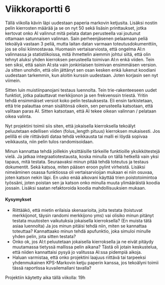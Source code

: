 # Viikkoraportti 6
Tällä viikolla kävin läpi uudestaan paperia markovin ketjusita. 
Lisäksi nostin pelin kierrosten määrää ja se on nyt 50 sekä lisäsin printtaukset, jotka kertovat onko AI valinnut mitä pelata datan perusteella vai joutunut ottamaan satunnaisen valinnan. 
Sain perheenjäsenen pelaamaan peliä tekoälyä vastaan 3 peliä, mutta laitan datan varmaan toteutusdokumenttiin, jos se olisi kiinnostavaa. 
Huomasin vertaisarviosta, että ongelma AI:n valinnassa ja statistiikoissa, mitä ihmettelin aiemmin johtui siitä, että olin tehnyt aluksi yhden kierroksen perusteella toimivan AI:n enkä viiden.
Tein sen siksi, että saisin AI:sta vain jonkinlaisen toimivan ensimmäisen version. 
Ja sitten unohdin, että olin jättänyt sen osan kesken enkä lukenut koodiani uudestaan tarkemmin, kun aloitin kurssin uudestaan. 
Joten korjasin sen nyt viimein. 

Sitten luin muistiinpanojani testaus luennolta. 
Tein trie-rakenteeseen uudet funktiot, jotka palauttavat merkkijonon ja sen frekvenssin triestä. 
Yritin tehdä ensimmäiset versiot koko pelin testauksesta. 
Eli ensin tarkistetaan, että trie palauttaa oman sisältönsä oikein, sen perusteella katsotaan, että valitaan paras AI. 
Sitten katsotaan, että AI tekee oikean valinnan / pelataan oikea valinta. 

Nyt projektini toimii siis siten, että jokaisella kierroksella tekoälyt peluutetaan edellisen viiden (folus_length pituus) kierroksen mukaisesti. 
Jos pelillä ei ole riittävästi dataa tehdä veikkausta tai malli ei löydä sopivaa veikkausta, niin pelin tulos randomisoidaan.

Minun kannattaa tehdä joillekin yksittäisille tärkeille funktioille yksikkötestejä vielä. 
Ja jatkaa integraatiotestausta, koska minulla on tällä hetkellä vain yksi tapaus, mitä testata.
Seuraavaksi minun pitää tehdä toteutus ja testaus dokumentit. 
Sekä katsoa, miten pääsen eroon pylint virheistä. 
Lisäksi nimeäminen osassa funktiossa oli vertaisarvioijan mukaan ei niin osuvaa, joten katson nekin läpi. 
En usko enää aikovani käyttää trien poistotoimintoa työssäni, joten poistan sen ja katson onko minulla muuta ylimääräistä koodia jossain. 
Lisäksi saatan refaktoroida koodia mahdollisuuksien mukaan.

#### Kysymykset
- Riittääkö, että mietin erilaisia skenaarioita, joita testata (toistuvat merkkijonot, täysin randomi merkkijono yms) vai olisiko minun pitänyt testata muutosten vaikutuksia jokaisella kierroksella?
(En muista tätä asiaa luennolta) 
Ja jos minun pitäisi tehdä niin, miten se kannattaa toteuttaa? 
Kannattaako minun tehdä apufunktio, joka simuloi minulle yhden pelin, jota sitten testata?
- Onko ok, jos AI:t peluutetaan jokaisella kierroksella ja ne eivät pitäydy muutamassa tietyssä mallissa pelin aikana?
Tästä oli jotain keskustelua, että niiden kannattaisi pysyä jo valitussa AI:ssa pidempiä aikoja.
- Haluan varmistaa, että onko projektini laajuus riittävä tai tarpeeksi yhdenmukainen KPS-Markovin ketju paperin kanssa, jos tekoälyni toimii tässä raportissa kuvailemallani tavalla?

Projektiin käytetty aika tällä viikolla: 19h
